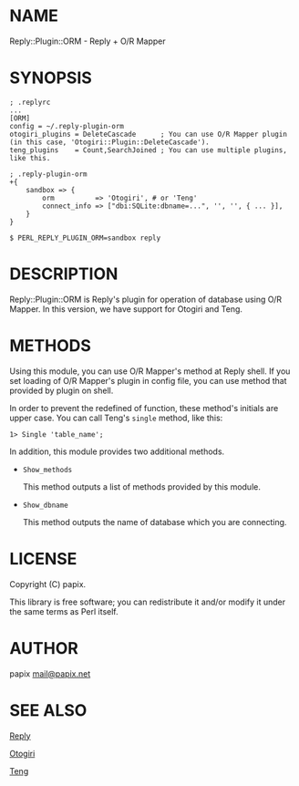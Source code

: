 # NAME

Reply::Plugin::ORM - Reply + O/R Mapper

# SYNOPSIS

    ; .replyrc
    ...
    [ORM]
    config = ~/.reply-plugin-orm
    otogiri_plugins = DeleteCascade      ; You can use O/R Mapper plugin (in this case, 'Otogiri::Plugin::DeleteCascade'). 
    teng_plugins    = Count,SearchJoined ; You can use multiple plugins, like this.

    ; .reply-plugin-orm
    +{
        sandbox => {
            orm          => 'Otogiri', # or 'Teng'
            connect_info => ["dbi:SQLite:dbname=...", '', '', { ... }],
        }
    }
    
    $ PERL_REPLY_PLUGIN_ORM=sandbox reply

# DESCRIPTION

Reply::Plugin::ORM is Reply's plugin for operation of database using O/R Mapper.
In this version, we have support for Otogiri and Teng.

# METHODS

Using this module, you can use O/R Mapper's method at Reply shell.
If you set loading of O/R Mapper's plugin in config file, you can use method that provided by plugin on shell.

In order to prevent the redefined of function, these method's initials are upper case. 
You can call Teng's `single` method, like this: 

    1> Single 'table_name';

In addition, this module provides two additional methods.

- `Show_methods`

    This method outputs a list of methods provided by this module.

- `Show_dbname`

    This method outputs the name of database which you are connecting.

# LICENSE

Copyright (C) papix.

This library is free software; you can redistribute it and/or modify
it under the same terms as Perl itself.

# AUTHOR

papix <mail@papix.net>

# SEE ALSO

[Reply](https://metacpan.org/pod/Reply)

[Otogiri](https://metacpan.org/pod/Otogiri)

[Teng](https://metacpan.org/pod/Teng)
